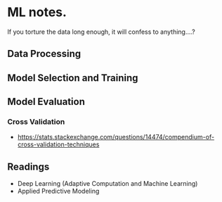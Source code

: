 # ML notes.
If you torture the data long enough, it will confess to anything....?

## Data Processing
## Model Selection and Training
## Model Evaluation
### Cross Validation
  - https://stats.stackexchange.com/questions/14474/compendium-of-cross-validation-techniques

## Readings
 - Deep Learning (Adaptive Computation and Machine Learning)
 - Applied Predictive Modeling
